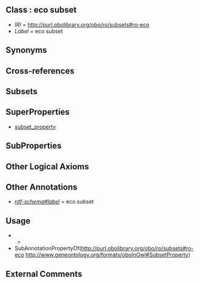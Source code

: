 
## Class : eco subset

 * *IRI* = http://purl.obolibrary.org/obo/ro/subsets#ro-eco
 * *Label* = eco subset

## Synonyms


## Cross-references


## Subsets


## SuperProperties

 * [subset_property](../../ty/oboInOwl#SubsetProperty.md)

## SubProperties


## Other Logical Axioms


## Other Annotations

 * *[rdf-schema#label](../../el/rdf-schema#label.md)* = eco subset

## Usage

 * -
 * SubAnnotationPropertyOf(<http://purl.obolibrary.org/obo/ro/subsets#ro-eco> <http://www.geneontology.org/formats/oboInOwl#SubsetProperty>)

## External Comments

